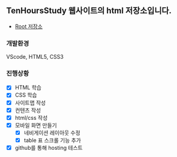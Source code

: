 TenHoursStudy 웹사이트의 html 저장소입니다.
--------------------

- [Root 저장소](https://github.com/Joshua-Shin/TenHoursStudy)

### 개발환경
VScode, HTML5, CSS3

### 진행상황
- [x] HTML 학습
- [x] CSS 학습
- [x] 사이트맵 작성
- [x] 컨텐츠 작성
- [x] html/css 작성
- [x] 모바일 화면 만들기
    - [x] 네비게이션 레이아웃 수정
    - [x] table 표 스크롤 기능 추가
- [x] github를 통해 hosting 테스트